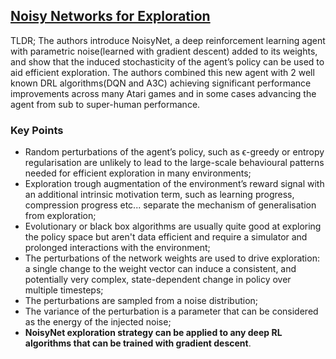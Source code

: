 ## [Noisy Networks for Exploration](https://arxiv.org/abs/1706.10295)

TLDR; The authors introduce NoisyNet, a deep reinforcement learning agent with parametric noise(learned with gradient descent) added to its weights, and show that the induced stochasticity of the agent’s policy can be used to aid efficient exploration. The authors combined this new agent with 2 well known DRL algorithms(DQN and A3C) achieving significant performance improvements across many Atari games and in some cases advancing the agent
from sub to super-human performance.

### Key Points
- Random perturbations of the agent’s policy, such as ϵ-greedy or entropy regularisation are unlikely to lead to the large-scale behavioural patterns needed for efficient exploration in many environments;
- Exploration trough augmentation of the environment’s reward signal with an additional intrinsic motivation term, such as learning progress, compression progress etc... separate the mechanism of generalisation from exploration;
- Evolutionary or black box algorithms are usually quite good at exploring the policy space but aren't data efficient and require a simulator and prolonged interactions with the environment;
- The perturbations of the network weights are used to drive exploration: a single change to the weight vector can induce a consistent, and potentially very complex, state-dependent change in policy over multiple timesteps;
- The perturbations are sampled from a noise distribution;
- The variance of the perturbation is a parameter that can be considered as the energy
of the injected noise;
- __NoisyNet exploration strategy can be applied to any deep RL algorithms that can be trained with gradient descent__.
